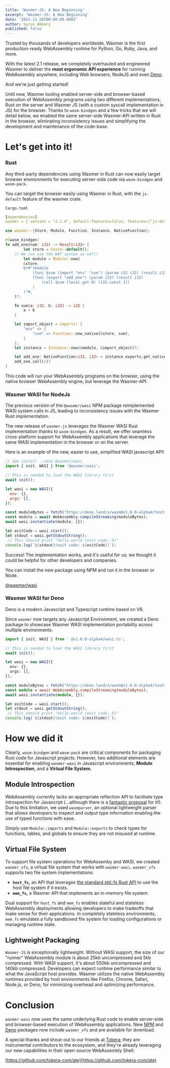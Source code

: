 ```yaml
---
title: 'Wasmer-JS: A New Beginning'
excerpt: 'Wasmer-JS: A New Beginning'
date: '2021-11-28T00:00:00.000Z'
author: Syrus Akbary
published: false
---
```


Trusted by thousands of developers worldwide, Wasmer is the first production-ready WebAssembly runtime for Python, Go, Ruby, Java, and more.

With the latest 2.1 release, we completely overhauled and engineered Wasmer to deliver the **most ergonomic API experience** for running WebAssembly anywhere, including Web browsers, NodeJS and even [Deno](https://deno.land/).

And we're just getting started!

Until now, Wasmer tooling enabled server-side and browser-based execution of WebAssembly programs using two different implementations, Rust on the server and Wasmer JS (with a custom syscall implementation in JS) for the browser. Thanks to `wasm-bindgen` and a few tricks that we will detail below, we enabled the same server-side Wasmer-API written in Rust in the browser, eliminating inconsistency issues and simplifying the development and maintenance of the code-base.

# Let's get into it!

### Rust

Any third-party dependencies using Wasmer in Rust can now easily target browser environments for executing server-side code via `wasm-bindgen` and `wasm-pack.`

You can target the browser easily using Wasmer in Rust, with the `js-default` feature of the wasmer crate.

`Cargo.toml`

```yaml
[dependencies]
wasmer = { version = "2.1.0", default-features=false, features=["js-default"]}
```

```rust
use wasmer::{Store, Module, Function, Instance, NativeFunction};

#[wasm_bindgen]
fn add_one(num: i32) -> Result<i32> {
		let store = Store::default();
    // We can use the WAT syntax as well!
		let module = Module::new(
        &store,
        br#"(module
            (func $sum (import "env" "sum") (param i32 i32) (result i32))
            (func (export "add_one") (param i32) (result i32)
                (call $sum (local.get 0) (i32.const 1))
            )
        )"#,
    )?;

    fn sum(a: i32, b: i32) -> i32 {
        a + b
    }

    let import_object = imports! {
        "env" => {
            "sum" => Function::new_native(&store, sum),
        }
    };
    let instance = Instance::new(&module, &import_object)?;

    let add_one: NativeFunction<i32, i32> = instance.exports.get_native_function("add_one")?;
    add_one.call(1)?
}
```

This code will run your WebAssembly programs on the browser, using the native browser WebAssembly engine, but leverage the Wasmer-API.

### Wasmer WASI for NodeJs

The previous version of the `@wasmer/wasi` NPM package reimplemented WASI system calls in JS, leading to inconsistency issues with the Wasmer Rust implementation.

The new release of `wasmer-js` leverages the Wasmer WASI Rust implementation thanks to `wasm-bindgen`. As a result, we offer seamless cross-platform support for WebAssembly applications that leverage the same WASI implementation in the browser or on the server.

Here is an example of the new, easier to use, simplified WASI javascript API!

```js
// npm install --save @wasmer/wasi
import { init, WASI } from '@wasmer/wasi';

// This is needed to load the WASI library first
await init();

let wasi = new WASI({
  env: {},
  args: [],
});

const moduleBytes = fetch("https://deno.land/x/wasm@v1.0.0-alpha4/tests/demo.wasm");
const module = await WebAssembly.compileStreaming(moduleBytes);
await wasi.instantiate(module, {});

let exitCode = wasi.start();
let stdout = wasi.getStdoutString();
 // This should print "hello world (exit code: 0)"
console.log(`${stdout}(exit code: ${exitCode})`);
```

Success! The implementation works, and it's useful for us; we thought it could be helpful for other developers and companies.

You can install the new package using NPM and run it in the browser or Node.

[@wasmer/wasi](https://www.npmjs.com/package/@wasmer/wasi)

### Wasmer WASI for Deno

Deno is a modern Javascript and Typescript runtime based on V8.

Since `wasmer` now targets any Javascript Environment, we created a Deno package to showcase Wasmer WASI implementation portability across multiple environments:

```ts
import { init, WASI } from ' @v1.0.0-alpha4/wasi.ts';

// This is needed to load the WASI library first
await init();

let wasi = new WASI({
  env: {},
  args: [],
});

const moduleBytes = fetch("https://deno.land/x/wasm@v1.0.0-alpha4/tests/demo.wasm");
const module = await WebAssembly.compileStreaming(moduleBytes);
await wasi.instantiate(module, {});

let exitCode = wasi.start();
let stdout = wasi.getStdoutString();
 // This should print "hello world (exit code: 0)"
console.log(`${stdout}(exit code: ${exitCode})`);
```

# How we did it

Clearly, `wasm-bindgen` and `wasm-pack` are critical components for packaging Rust code for Javascript projects. However, two additional elements are essential for enabling `wasmer-wasi` in Javascript environments, **Module Introspection,** and a **Virtual File System.**

## Module Introspection

WebAssembly currently lacks an appropriate reflection API to facilitate type introspection for Javascript (...although there is a [fantastic proposal](https://github.com/WebAssembly/js-types/blob/master/proposals/js-types/Overview.md) for it!). Due to this limitation, we used `wasmparser`, an optional lightweight parser that allows developers to inspect and output type information enabling the use of typed functions with ease.

Simply use `Module::imports` and `Module::exports` to check types for functions, tables, and globals to ensure they are not misused at runtime.

## Virtual File System

To support file system operations for WebAssemby and WASI, we created `wasmer_vfs`, a virtual file system that works with `wasmer-wasi`. `wasmer_vfs` supports two file system implementations:

- **`host_fs`,** an API that leverages [the standard std::fs Rust API](https://doc.rust-lang.org/std/fs/) to use the host file system if it exists.
- **`mem_fs`,** a Wasmer API that implements an in-memory file system.

Dual support for `host_fs` and `mem_fs` enables stateful and stateless WebAssembly deployments allowing developers to make tradeoffs that make sense for their applications. In completely stateless environments, `mem_fs` emulates a fully sandboxed file system for loading configurations or managing runtime state.

## Lightweight Packaging

`Wasmer-JS` is exceptionally lightweight. Without WASI support, the size of our "runner" WebAssembly module is about 25kb uncompressed and 5kb compressed. With WASI support, it's about 550kb uncompressed and 140kb compressed. Developers can expect runtime performance similar to what the JavaScript host provides. Wasmer utilizes the native WebAssembly runtimes provided by host environments like Firefox, Chrome, Safari, Node.js, or Deno, for minimizing overhead and optimizing performance.

# Conclusion

`wasmer-wasi` now uses the same underlying Rust code to enable server-side and browser-based execution of WebAssembly applications. New [NPM](https://www.npmjs.com/package/@wasmer/wasi) and [Deno](https://deno.land/x/wasm) packages now include `wasmer_vfs` and are available for download.

A special thanks and shout-out to our friends at [Tokera](https://tokera.com/); they are instrumental contributors to the ecosystem, and they're already leveraging our new capabilities in their open-source WebAssembly Shell:

[https://github.com/tokera-com/ate](https://github.com/tokera-com/ate)

